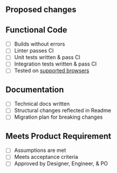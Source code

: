 ## Proposed changes
<!-- Describe the big picture of your changes here to project maintainers, then
provide any implementation and technical details. Also please list any potential
problems or considerations and tag team members you'd like input from. -->

## Functional Code

- [ ] Builds without errors
- [ ] Linter passes CI
- [ ] Unit tests written & pass CI
- [ ] Integration tests written & pass CI
- [ ] Tested on [supported browsers](https://support.datacamp.com/hc/en-us/articles/360001541574-Minimum-System-Requirements)

## Documentation

- [ ] Technical docs written
- [ ] Structural changes reflected in Readme
- [ ] Migration plan for breaking changes

## Meets Product Requirement

- [ ] Assumptions are met
- [ ] Meets acceptance criteria
- [ ] Approved by Designer, Engineer, & PO

